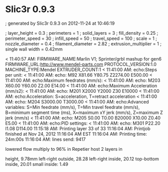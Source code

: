 Slic3r 0.9.3
============

; generated by Slic3r 0.9.3 on 2012-11-24 at 10:46:19

; layer_height = 0.3
; perimeters = 1
; solid_layers = 3
; fill_density = 0.25
; perimeter_speed = 30
; infill_speed = 50
; travel_speed = 100
; scale = 1
; nozzle_diameter = 0.4
; filament_diameter = 2.82
; extrusion_multiplier = 1
; single wall width = 0.42mm

< 11:40:57 AM: FIRMWARE_NAME:Marlin V1; Sprinter/grbl mashup for gen6 FIRMWARE_URL:http://www.mendel-parts.com PROTOCOL_VERSION:1.0 MACHINE_TYPE:Mendel EXTRUDER_COUNT:1
< 11:41:00 AM: echo:Steps per unit:
< 11:41:00 AM: echo:  M92 X81.66 Y80.75 Z2274.00 E500.00
< 11:41:00 AM: echo:Maximum feedrates (mm/s):
< 11:41:00 AM: echo:  M203 X60.00 Y60.00 Z2.00 E14.00
< 11:41:00 AM: echo:Maximum Acceleration (mm/s2):
< 11:41:00 AM: echo:  M201 X2000 Y2000 Z30 E10000
< 11:41:00 AM: echo:Acceleration: S=acceleration, T=retract acceleration
< 11:41:00 AM: echo:  M204 S3000.00 T3000.00
< 11:41:00 AM: echo:Advanced variables: S=Min feedrate (mm/s), T=Min travel feedrate (mm/s), B=minimum segment time (ms), X=maximum xY jerk (mm/s),  Z=maximum Z jerk (mm/s)
< 11:41:00 AM: echo:  M205 S0.00 T0.00 B20000 X10.00 Z0.40 E5.00
< 11:41:00 AM: echo:PID settings:
< 11:41:00 AM: echo:   M301 P22.20 I1.08 D114.00
  11:15:18 AM: Printing layer 33 of 33
  11:16:04 AM: Printjob finished at Nov 24, 2012 11:16:04 AM EST
  11:16:04 AM: Printing time: 24m:00s
  11:16:04 AM: lines send: 9417

lowered flow multiply to 96% in Repetier host 2 layers in

height, 9.78mm
left-right outside, 28.28
left-right inside, 20.12
top-bottom inside, 20.01
small inside: 1.49
